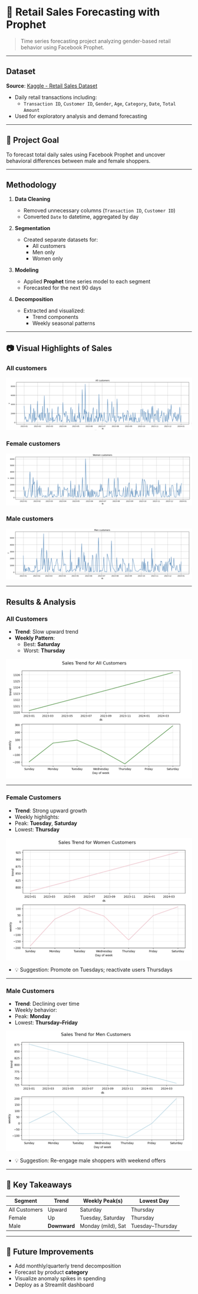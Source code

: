 #  🛒 Retail Sales Forecasting with Prophet

> Time series forecasting project analyzing gender-based retail behavior using Facebook Prophet.

---

##  Dataset

**Source**: [Kaggle - Retail Sales Dataset](https://www.kaggle.com/datasets/mohammadtalib786/retail-sales-dataset/data)

- Daily retail transactions including:  
  - `Transaction ID`, `Customer ID`, `Gender`, `Age`, `Category`, `Date`, `Total Amount`
- Used for exploratory analysis and demand forecasting

---

## 🎯 Project Goal

To forecast total daily sales using Facebook Prophet and uncover behavioral differences between male and female shoppers.

---

##  Methodology

1. **Data Cleaning**  
   - Removed unnecessary columns (`Transaction ID`, `Customer ID`)
   - Converted `Date` to datetime, aggregated by day

2. **Segmentation**  
   - Created separate datasets for:
     - All customers
     - Men only
     - Women only

3. **Modeling**  
   - Applied **Prophet** time series model to each segment
   - Forecasted for the next 90 days

4. **Decomposition**  
   - Extracted and visualized:
     - Trend components
     - Weekly seasonal patterns

---

## 📷 Visual Highlights of Sales

###  All customers

![All customers](assets/forecast_components.png)

###  Female customers

![Female customers](assets/forecast_women.png)

### Male customers

![Male customers](assets/forecast_men.png)

---


##  Results & Analysis



###  All Customers

- **Trend**: Slow upward trend  
- **Weekly Pattern**:  
  -  Best: **Saturday**  
  -  Worst: **Thursday**

![All customers](assets/components.png)

---

###  Female Customers

-  **Trend**: Strong upward growth  
-  Weekly highlights:
  - Peak: **Tuesday**, **Saturday**
  - Lowest: **Thursday**
  
![All customers](assets/women_components.png)

- 💡 Suggestion: Promote on Tuesdays; reactivate users Thursdays

---

###  Male Customers

-  **Trend**: Declining over time  
-  Weekly behavior:
  - Peak: **Monday**
  - Lowest: **Thursday–Friday**
  
![All customers](assets/men_components.png)
  
- 💡 Suggestion: Re-engage male shoppers with weekend offers

---

## 📌 Key Takeaways

| Segment        | Trend        | Weekly Peak(s)      | Lowest Day   |
|----------------|--------------|----------------------|--------------|
| All Customers  |  Upward     | Saturday             | Thursday     |
| Female         |  Up         | Tuesday, Saturday    | Thursday     |
| Male           |  **Downward**   | Monday (mild), Sat   | Tuesday–Thursday |


---


## 🚀 Future Improvements

- Add monthly/quarterly trend decomposition
- Forecast by product **category**
- Visualize anomaly spikes in spending
- Deploy as a Streamlit dashboard



